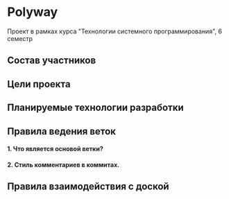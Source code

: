 # Polyway
Проект в рамках курса "Технологии системного программирования", 6 семестр

## Состав участников

## Цели проекта

## Планируемые технологии разработки

## Правила ведения веток
#### 1. Что является основой ветки? <br>
#### 2. Стиль комментариев в коммитах. <br>

## Правила взаимодействия с доской

